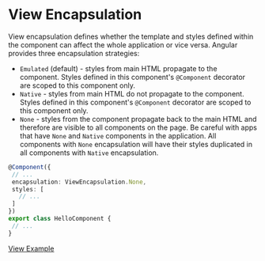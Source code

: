 # View Encapsulation

View encapsulation defines whether the template and styles defined within the component can affect the whole application or vice versa. Angular provides three encapsulation strategies:

- `Emulated` (default) - styles from main HTML propagate to the component. Styles defined in this component's `@Component` decorator are scoped to this component only.
- `Native` - styles from main HTML do not propagate to the component. Styles defined in this
component's `@Component` decorator are scoped to this component only.
- `None` - styles from the component propagate back to the main HTML and therefore are visible to all components on the page. Be careful with apps that have `None` and `Native` components in the application. All components with `None` encapsulation will have their styles duplicated in all components with `Native` encapsulation.

 ```typescript
@Component({
  // ...
  encapsulation: ViewEncapsulation.None,
  styles: [
    // ...
  ]
})
export class HelloComponent {
  // ...
}
 ```

[View Example](http://plnkr.co/edit/E5Hb6B5dRN0llz3JuO57?p=preview)
